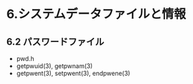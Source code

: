 # 6.システムデータファイルと情報

## 6.2 パスワードファイル

 * pwd.h
 * getpwuid(3), getpwnam(3)
 * getpwent(3), setpwent(3), endpwene(3)
 
 
